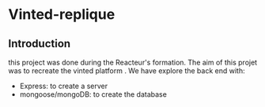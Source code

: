 # Vinted-replique

## Introduction

this project was done during the Reacteur's formation. The aim of this projet was to recreate the vinted platform .
We have explore the back end with:

- Express: to create a server
- mongoose/mongoDB: to create the database
